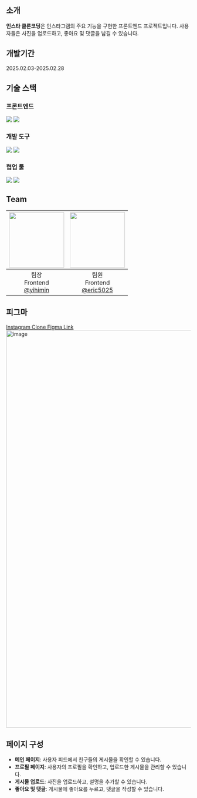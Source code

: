 ## 소개
**인스타 클론코딩**은 인스타그램의 주요 기능을 구현한 프론트엔드 프로젝트입니다. 사용자들은 사진을 업로드하고, 좋아요 및 댓글을 남길 수 있습니다.

## 개발기간
2025.02.03-2025.02.28

## 기술 스택
### 프론트엔드
<img src="https://img.shields.io/badge/React-61DAFB?style=for-the-badge&logo=React&logoColor=black"/> <img src="https://img.shields.io/badge/Tailwind CSS-06B6D4?style=for-the-badge&logo=Tailwind CSS&logoColor=white"/>

### 개발 도구
<img src="https://img.shields.io/badge/Visual%20Studio%20Code-0078d7.svg?style=for-the-badge&logo=visual-studio-code&logoColor=white"/> <img src="https://img.shields.io/badge/github-%23121011.svg?style=for-the-badge&logo=github&logoColor=white"/>

### 협업 툴
<img src="https://img.shields.io/badge/Figma-F24E1E?style=for-the-badge&logo=figma&logoColor=white"/> <img src="https://img.shields.io/badge/Notion-000000?style=for-the-badge&logo=notion&logoColor=white"/>


## Team
|<img src="https://avatars.githubusercontent.com/u/127826452?v=4" width="150" height="150"/>|<img src="https://avatars.githubusercontent.com/u/190096282?v=4" width="150" height="150"/>|
|:-:|:-:|
|팀장<br/>Frontend<br/>[@yihimin](https://github.com/yihimin)|팀원<br/>Frontend<br/>[@eric5025](https://github.com/eric5025)|

## 피그마
[Instagram Clone Figma Link](https://www.figma.com/design/7N49T3Ic8SwYtpxyk5wmqh/%EC%9D%B8%EC%8A%A4%ED%83%80-%ED%81%B4%EB%A1%A0%EC%BD%94%EB%94%A9?node-id=0-1&m=dev)
<img width="1080" alt="image" src="https://github.com/user-attachments/assets/3275036d-37ab-4c2f-b66e-f2642613431e" />

## 페이지 구성
* **메인 페이지**: 사용자 피드에서 친구들의 게시물을 확인할 수 있습니다.
* **프로필 페이지**: 사용자의 프로필을 확인하고, 업로드한 게시물을 관리할 수 있습니다.
* **게시물 업로드**: 사진을 업로드하고, 설명을 추가할 수 있습니다.
* **좋아요 및 댓글**: 게시물에 좋아요를 누르고, 댓글을 작성할 수 있습니다.
